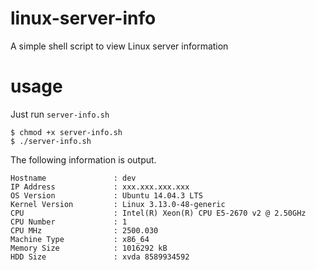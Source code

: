 # linux-server-info
A simple shell script to view Linux server information

# usage

Just run `server-info.sh` 

```
$ chmod +x server-info.sh
$ ./server-info.sh
```

The following information is output.

```
Hostname               : dev
IP Address             : xxx.xxx.xxx.xxx
OS Version             : Ubuntu 14.04.3 LTS
Kernel Version         : Linux 3.13.0-48-generic
CPU                    : Intel(R) Xeon(R) CPU E5-2670 v2 @ 2.50GHz
CPU Number             : 1
CPU MHz                : 2500.030
Machine Type           : x86_64
Memory Size            : 1016292 kB
HDD Size               : xvda 8589934592
```
